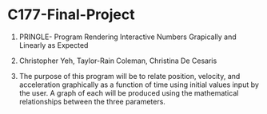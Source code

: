 # C177-Final-Project

1. PRINGLE- Program Rendering Interactive Numbers Grapically and Linearly as Expected

2. Christopher Yeh, Taylor-Rain Coleman, Christina De Cesaris

3. The purpose of this program will be to relate position, velocity, and 
acceleration graphically as a function of time using initial values input by 
the user. A graph of each will be produced using the mathematical relationships
between the three parameters.


